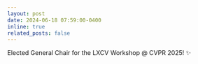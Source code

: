 ```yaml
---
layout: post
date: 2024-06-18 07:59:00-0400
inline: true
related_posts: false
---
```


Elected General Chair for the LXCV Workshop @ CVPR 2025! :sparkles:
